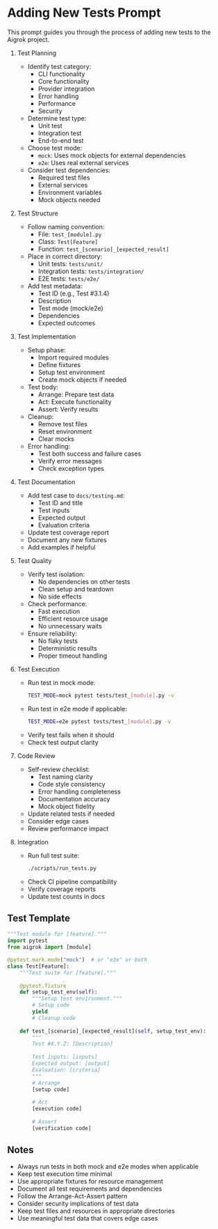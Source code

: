 # Adding New Tests Prompt

This prompt guides you through the process of adding new tests to the Aigrok project.

1. Test Planning
   - Identify test category:
     * CLI functionality
     * Core functionality
     * Provider integration
     * Error handling
     * Performance
     * Security
   - Determine test type:
     * Unit test
     * Integration test
     * End-to-end test
   - Choose test mode:
     * `mock`: Uses mock objects for external dependencies
     * `e2e`: Uses real external services
   - Consider test dependencies:
     * Required test files
     * External services
     * Environment variables
     * Mock objects needed

2. Test Structure
   - Follow naming convention:
     * File: `test_[module].py`
     * Class: `Test[Feature]`
     * Function: `test_[scenario]_[expected_result]`
   - Place in correct directory:
     * Unit tests: `tests/unit/`
     * Integration tests: `tests/integration/`
     * E2E tests: `tests/e2e/`
   - Add test metadata:
     * Test ID (e.g., Test #3.1.4)
     * Description
     * Test mode (mock/e2e)
     * Dependencies
     * Expected outcomes

3. Test Implementation
   - Setup phase:
     * Import required modules
     * Define fixtures
     * Setup test environment
     * Create mock objects if needed
   - Test body:
     * Arrange: Prepare test data
     * Act: Execute functionality
     * Assert: Verify results
   - Cleanup:
     * Remove test files
     * Reset environment
     * Clear mocks
   - Error handling:
     * Test both success and failure cases
     * Verify error messages
     * Check exception types

4. Test Documentation
   - Add test case to `docs/testing.md`:
     * Test ID and title
     * Test inputs
     * Expected output
     * Evaluation criteria
   - Update test coverage report
   - Document any new fixtures
   - Add examples if helpful

5. Test Quality
   - Verify test isolation:
     * No dependencies on other tests
     * Clean setup and teardown
     * No side effects
   - Check performance:
     * Fast execution
     * Efficient resource usage
     * No unnecessary waits
   - Ensure reliability:
     * No flaky tests
     * Deterministic results
     * Proper timeout handling

6. Test Execution
   - Run test in mock mode:
     ```bash
     TEST_MODE=mock pytest tests/test_[module].py -v
     ```
   - Run test in e2e mode if applicable:
     ```bash
     TEST_MODE=e2e pytest tests/test_[module].py -v
     ```
   - Verify test fails when it should
   - Check test output clarity

7. Code Review
   - Self-review checklist:
     * Test naming clarity
     * Code style consistency
     * Error handling completeness
     * Documentation accuracy
     * Mock object fidelity
   - Update related tests if needed
   - Consider edge cases
   - Review performance impact

8. Integration
   - Run full test suite:
     ```bash
     ./scripts/run_tests.py
     ```
   - Check CI pipeline compatibility
   - Verify coverage reports
   - Update test counts in docs

## Test Template
```python
"""Test module for [feature]."""
import pytest
from aigrok import [module]

@pytest.mark.mode("mock")  # or "e2e" or both
class Test[Feature]:
    """Test suite for [feature]."""
    
    @pytest.fixture
    def setup_test_env(self):
        """Setup test environment."""
        # Setup code
        yield
        # Cleanup code
    
    def test_[scenario]_[expected_result](self, setup_test_env):
        """
        Test #X.Y.Z: [Description]
        
        Test inputs: [inputs]
        Expected output: [output]
        Evaluation: [criteria]
        """
        # Arrange
        [setup code]
        
        # Act
        [execution code]
        
        # Assert
        [verification code]
```

## Notes
- Always run tests in both mock and e2e modes when applicable
- Keep test execution time minimal
- Use appropriate fixtures for resource management
- Document all test requirements and dependencies
- Follow the Arrange-Act-Assert pattern
- Consider security implications of test data
- Keep test files and resources in appropriate directories
- Use meaningful test data that covers edge cases
